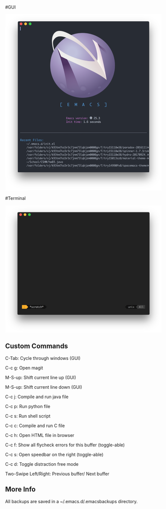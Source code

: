 #GUI

<img src="https://github.com/eccentricayman/.emacs.d/blob/master/images/emacs.png"></img>

#Terminal

<img src="https://github.com/eccentricayman/.emacs.d/blob/master/images/emacs-term.png"></img>

## Custom Commands

C-Tab: Cycle through windows (GUI)

C-c g: Open magit

M-S-up: Shift current line up (GUI)

M-S-up: Shift current line down (GUI)

C-c j: Compile and run java file

C-c p: Run python file

C-c s: Run shell script

C-c c: Compile and run C file

C-c h: Open HTML file in browser

C-c f: Show all flycheck errors for this buffer (toggle-able)

C-c s: Open speedbar on the right (toggle-able)

C-c d: Toggle distraction free mode

Two-Swipe Left/Right: Previous buffer/ Next buffer

## More Info
All backups are saved in a ~/.emacs.d/.emacsbackups directory.
